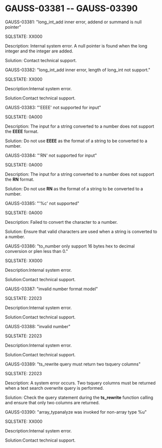 # GAUSS-03381 -- GAUSS-03390<a name="EN-US_TOPIC_0302073098"></a>

GAUSS-03381: "long\_int\_add inner error, addend or summand is null pointer"

SQLSTATE: XX000

Description: Internal system error. A null pointer is found when the long integer and the integer are added.

Solution: Contact technical support.

GAUSS-03382: "long\_int\_add inner error, length of long\_int not support."

SQLSTATE: XX000

Description:Internal system error.

Solution:Contact technical support.

GAUSS-03383: "'EEEE' not supported for input"

SQLSTATE: 0A000

Description: The input for a string converted to a number does not support the  **EEEE**  format.

Solution: Do not use  **EEEE**  as the format of a string to be converted to a number.

GAUSS-03384: "'RN' not supported for input"

SQLSTATE: 0A000

Description: The input for a string converted to a number does not support the  **RN**  format.

Solution: Do not use  **RN**  as the format of a string to be converted to a number.

GAUSS-03385: "'%c' not supported"

SQLSTATE: 0A000

Description: Failed to convert the character to a number.

Solution: Ensure that valid characters are used when a string is converted to a number.

GAUSS-03386: "to\_number only support 16 bytes hex to decimal conversion or plen less than 0."

SQLSTATE: XX000

Description:Internal system error.

Solution:Contact technical support.

GAUSS-03387: "invalid number format model"

SQLSTATE: 22023

Description:Internal system error.

Solution:Contact technical support.

GAUSS-03388: "invalid number"

SQLSTATE: 22023

Description:Internal system error.

Solution:Contact technical support.

GAUSS-03389: "ts\_rewrite query must return two tsquery columns"

SQLSTATE: 22023

Description: A system error occurs. Two tsquery columns must be returned when a text search overwrite query is performed.

Solution: Check the query statement during the  **ts\_rewrite**  function calling and ensure that only two columns are returned.

GAUSS-03390: "array\_typanalyze was invoked for non-array type %u"

SQLSTATE: XX000

Description:Internal system error.

Solution:Contact technical support.

